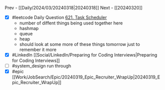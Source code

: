 Prev - [[Daily/2024/03/20240318|20240318]]
Next - [[20240320]]

- [x] #leetcode Daily Question [621. Task Scheduler](https://leetcode.com/problems/task-scheduler/) 
	- number of diffent things being used together here
	- hashmap
	- queue
	- heap
	- should look at some more of these things tomorrow just to remember it more 
- [x] #LinkedIn  [[Social/LinkedIn/Preparing for Coding Interviews|Preparing for Coding Interviews]]
- [ ] #system_design run through
- [x] #epic [[Work/JobSearch/Epic/20240319_Epic_Recruiter_WrapUp|20240319_Epic_Recruiter_WrapUp]]
